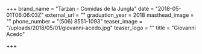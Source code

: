 +++
brand_name = "Tarzan - Comidas de la Jungla"
date = "2018-05-01T06:06:03Z"
external_url = ""
graduation_year = 2018
masthead_image = ""
phone_number = "(506) 8551-1093"
teaser_image = "/uploads/2018/05/01/giovanni-acedo.jpg"
teaser_logo = ""
title = "Giovanni Acedo"

+++
